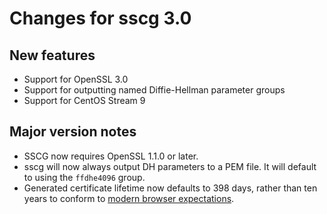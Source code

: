 # Changes for sscg 3.0

## New features
* Support for OpenSSL 3.0
* Support for outputting named Diffie-Hellman parameter groups
* Support for CentOS Stream 9

## Major version notes
* SSCG now requires OpenSSL 1.1.0 or later.
* sscg will now always output DH parameters to a PEM file. It will default to using the `ffdhe4096` group.
* Generated certificate lifetime now defaults to 398 days, rather than ten years to conform to [modern browser expectations](https://chromium-review.googlesource.com/c/chromium/src/+/2258372).
